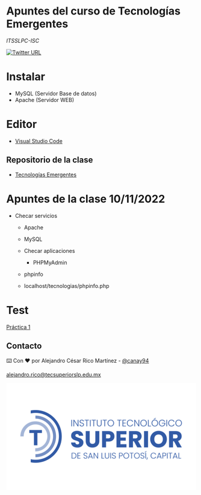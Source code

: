 # Apuntes del curso de **Tecnologías Emergentes**

_ITSSLPC-ISC_

[![Twitter URL](https://img.shields.io/twitter/url/https/twitter.com/bukotsunikki.svg?style=social&label=Follow%20%40canay94)](https://twitter.com/canay94)



# Instalar

- MySQL (Servidor Base de datos)
- Apache (Servidor WEB)

# Editor

- [Visual Studio Code](https://code.visualstudio.com/download)

## Repositorio de la clase

- [Tecnologías Emergentes](https://github.com/canay94/tecnologias_emergentes)

# Apuntes de la clase 10/11/2022

- Checar servicios
    - Apache
    - MySQL

  - Checar aplicaciones
    - PHPMyAdmin

   - phpinfo
    - localhost/tecnologias/phpinfo.php

# Test
[Práctica 1](https://www.mysqltutorial.org/php-connecting-to-mysql-database/)




## Contacto

⌨️ Con ❤️ por Alejandro César Rico Martínez - [@canay94](https://twitter.com/canay94)

[alejandro.rico@tecsuperiorslp.edu.mx](mailto:alejandro.rico@tecsuperiorslp.edu.mx?subject=Saludos "Hi!")


![itsslpc](images/logo_azul_2.png)
